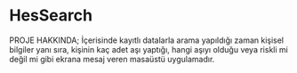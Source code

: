 # HesSearch
PROJE HAKKINDA;
İçerisinde kayıtlı datalarla arama yapıldığı zaman kişisel bilgiler yanı sıra, kişinin kaç adet aşı yaptığı, hangi aşıyı olduğu veya riskli mi değil mi gibi ekrana mesaj veren masaüstü uygulamadır.
